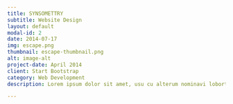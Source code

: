 ```yaml
---
title: SYNSOMETTRY
subtitle: Website Design
layout: default
modal-id: 2
date: 2014-07-17
img: escape.png
thumbnail: escape-thumbnail.png
alt: image-alt
project-date: April 2014
client: Start Bootstrap
category: Web Development
description: Lorem ipsum dolor sit amet, usu cu alterum nominavi lobortis. At duo novum diceret. Tantas apeirian vix et, usu sanctus postulant inciderint ut, populo diceret necessitatibus in vim. Cu eum dicam feugiat noluisse.

---
```

